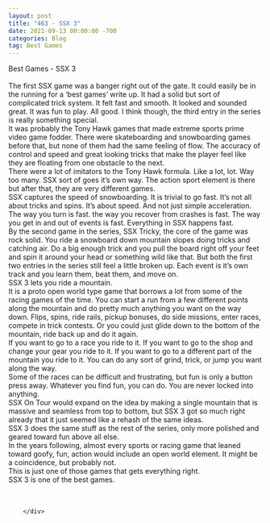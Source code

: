 ```yaml
---
layout: post
title: "463 - SSX 3"
date: 2021-09-13 00:00:00 -700
categories: Blog
tag: Best Games
---
```


<div class="blog-content">
				<div class="paragraph"><span><span>Best Games - SSX 3</span></span><br><span></span><br><span><span>The first SSX game was a banger right out of the gate. It could easily be in the running for a &lsquo;best games&rsquo; write up. It had a solid but sort of complicated trick system. It felt fast and smooth. It looked and sounded great. It was fun to play. All good. I think though, the third entry in the series is really something special.&nbsp;</span></span><br><span></span><span><span>It was probably the Tony Hawk games that made extreme sports prime video game fodder. There were skateboarding and snowboarding games before that, but none of them had the same feeling of flow. The accuracy of control and speed and great looking tricks that make the player feel like they are floating from one obstacle to the next.&nbsp;</span></span><br><span></span><span><span>There were a lot of imitators to the Tony Hawk formula. Like a lot, lot. Way too many. SSX sort of goes it&rsquo;s own way. The action sport element is there but after that, they are very different games.&nbsp;</span></span><br><span></span><span><span>SSX captures the speed of snowboarding. It is trivial to go fast. It&rsquo;s not all about tricks and spins. It&rsquo;s about speed. And not just simple acceleration. The way you turn is fast. the way you recover from crashes is fast. The way you get in and out of events is fast. Everything in SSX happens fast.</span></span><br><span></span><span><span>By the second game in the series, SSX Tricky, the core of the game was rock solid. You ride a snowboard down mountain slopes doing tricks and catching air. Do a big enough trick and you pull the board right off your feet and spin it around your head or something wild like that. But both the first two entries in the series still feel a little broken up. Each event is it&rsquo;s own track and you learn them, beat them, and move on.&nbsp;</span></span><br><span></span><span><span>SSX 3 lets you ride a mountain.&nbsp;</span></span><br><span></span><span><span>It is a proto open world type game that borrows a lot from some of the racing games of the time. You can start a run from a few different points along the mountain and do pretty much anything you want on the way down. Flips, spins, ride rails, pickup bonuses, do side missions, enter races, compete in trick contests. Or you could just glide down to the bottom of the mountain, ride back up and do it again.&nbsp;</span></span><br><span></span><span><span>If you want to go to a race you ride to it. If you want to go to the shop and change your gear you ride to it. If you want to go to a different part of the mountain you ride to it. You can do any sort of grind, trick, or jump you want along the way.&nbsp;</span></span><br><span></span><span><span>Some of the races can be difficult and frustrating, but fun is only a button press away. Whatever you find fun, you can do. You are never locked into anything.&nbsp;</span></span><br><span></span><span><span>SSX On Tour would expand on the idea by making a single mountain that is massive and seamless from top to bottom, but SSX 3 got so much right already that it just seemed like a rehash of the same ideas.</span></span><br><span></span><span><span>SSX 3 does the same stuff as the rest of the series, only more polished and geared toward fun above all else.&nbsp;</span></span><br><span></span><span><span>In the years following, almost every sports or racing game that leaned toward goofy, fun, action would include an open world element. It might be a coincidence, but probably not.</span></span><br><span></span><span><span>This is just one of those games that gets everything right.</span></span><br><span></span><span><span>SSX 3 is one of the best games.</span></span><br><span></span><br>&#8203;</div>

		</div>
        